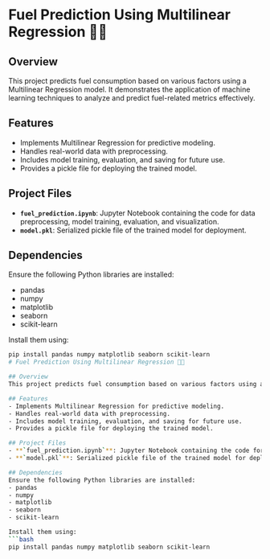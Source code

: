 # Fuel Prediction Using Multilinear Regression 🚗⛽

## Overview
This project predicts fuel consumption based on various factors using a Multilinear Regression model. It demonstrates the application of machine learning techniques to analyze and predict fuel-related metrics effectively.

## Features
- Implements Multilinear Regression for predictive modeling.
- Handles real-world data with preprocessing.
- Includes model training, evaluation, and saving for future use.
- Provides a pickle file for deploying the trained model.

## Project Files
- **`fuel_prediction.ipynb`**: Jupyter Notebook containing the code for data preprocessing, model training, evaluation, and visualization.
- **`model.pkl`**: Serialized pickle file of the trained model for deployment.

## Dependencies
Ensure the following Python libraries are installed:
- pandas
- numpy
- matplotlib
- seaborn
- scikit-learn

Install them using:
```bash
pip install pandas numpy matplotlib seaborn scikit-learn
# Fuel Prediction Using Multilinear Regression 🚗⛽

## Overview
This project predicts fuel consumption based on various factors using a Multilinear Regression model. It demonstrates the application of machine learning techniques to analyze and predict fuel-related metrics effectively.

## Features
- Implements Multilinear Regression for predictive modeling.
- Handles real-world data with preprocessing.
- Includes model training, evaluation, and saving for future use.
- Provides a pickle file for deploying the trained model.

## Project Files
- **`fuel_prediction.ipynb`**: Jupyter Notebook containing the code for data preprocessing, model training, evaluation, and visualization.
- **`model.pkl`**: Serialized pickle file of the trained model for deployment.

## Dependencies
Ensure the following Python libraries are installed:
- pandas
- numpy
- matplotlib
- seaborn
- scikit-learn

Install them using:
```bash
pip install pandas numpy matplotlib seaborn scikit-learn
